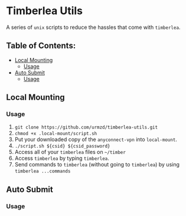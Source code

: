 # Timberlea Utils

A series of `unix` scripts to reduce the hassles that come with `timberlea`.

## Table of Contents:

- [Local Mounting](#local-mounting)
  - [Usage](#local-mounting#usage)
- [Auto Submit](#auto-submit)
  - [Usage](#auto-submit#usage)

## Local Mounting

<h3 id="local-mounting#usage">Usage</h3>

1. `git clone https://github.com/urmzd/timberlea-utils.git`
2. `chmod +x .local-mount/script.sh`
3. Put your downloaded copy of the `anyconnect-vpn` into `local-mount`.
4. `./script.sh ${csid} ${csid_password}`
5. Access all of your `timberlea` files on `~/timber`
6. Access `timberlea` by typing `timberlea`.
7. Send commands to `timberlea` (without going to `timberlea`) by using `timberlea ...commands`

## Auto Submit

<h3 id="auto-submit#usage">Usage</h3>
